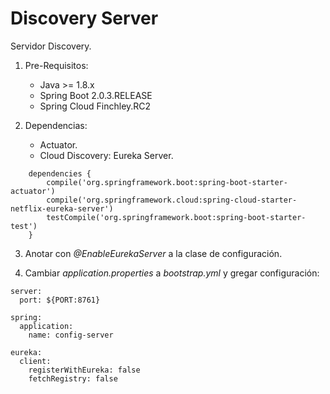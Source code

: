 # Discovery Server

Servidor Discovery.

1. Pre-Requisitos:
	* Java >= 1.8.x
	* Spring Boot 2.0.3.RELEASE
	* Spring Cloud Finchley.RC2

2. Dependencias:
	* Actuator.
	* Cloud Discovery: Eureka Server.

```
	dependencies {
		compile('org.springframework.boot:spring-boot-starter-actuator')
		compile('org.springframework.cloud:spring-cloud-starter-netflix-eureka-server')
		testCompile('org.springframework.boot:spring-boot-starter-test')
	}
```

3. Anotar con *@EnableEurekaServer* a la clase de configuración.

4. Cambiar *application.properties* a *bootstrap.yml* y gregar configuración:
```[yaml]
server:
  port: ${PORT:8761}
  
spring:
  application:
    name: config-server

eureka:
  client:
    registerWithEureka: false
    fetchRegistry: false
```
